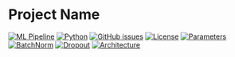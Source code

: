 # Project Name

[![ML Pipeline](https://img.shields.io/badge/ML%20Pipeline-Active-success)](https://github.com/shrits-ai/assign6MNIST)
[![Python](https://img.shields.io/badge/python-3.8%20%7C%203.9%20%7C%203.10-blue)](https://www.python.org/)
[![GitHub issues](https://img.shields.io/github/issues/shrits-ai/assign6MNIST)](https://github.com/shrits-ai/assign6MNIST/issues)
[![License](https://img.shields.io/github/license/shrits-ai/assign6MNIST)](https://github.com/shrits-ai/assign6MNIST/blob/main/LICENSE)
[![Parameters](https://img.shields.io/badge/Total%20Parameters-1.2M-brightgreen)](https://github.com/shrits-ai/assign6MNIST)
[![BatchNorm](https://img.shields.io/badge/Batch%20Normalization-Yes-success)](https://github.com/shrits-ai/assign6MNIST)
[![Dropout](https://img.shields.io/badge/Dropout-0.5-informational)](https://github.com/shrits-ai/assign6MNIST)
[![Architecture](https://img.shields.io/badge/Final%20Layer-GAP-yellow)](https://github.com/shrits-ai/assign6MNIST)